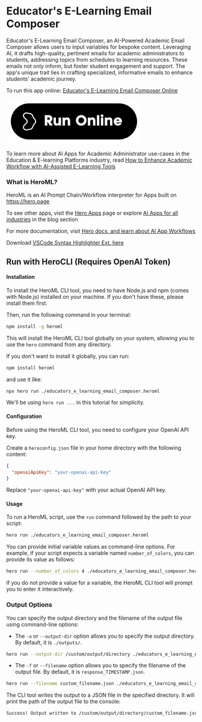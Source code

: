 # Educator's E-Learning Email Composer

Educator's E-Learning Email Composer, an AI-Powered Academic Email Composer allows users to input variables for bespoke content. Leveraging AI, it drafts high-quality, pertinent emails for academic administrators to students, addressing topics from schedules to learning resources. These emails not only inform, but foster student engagement and support. The app's unique trait lies in crafting specialized, informative emails to enhance students' academic journey.

To run this app online: [Educator's E-Learning Email Composer Online](https://hero.page/app/educator's-e-learning-email-composer-ai-powered-academic-email-composer/BZbofrE29LpL3wzsGAgL)

[![Run Educator's E-Learning Email Composer Online](/assets/run.svg)](https://hero.page/app/educator's-e-learning-email-composer-ai-powered-academic-email-composer/BZbofrE29LpL3wzsGAgL)

To learn more about AI Apps for Academic Administrator use-cases in the Education & E-learning Platforms industry, read [How to Enhance Academic Workflow with AI-Assisted E-Learning Tools](https://hero.page/blog/ai/education-and-e-learning-platforms/how-to-enhance-academic-workflow-with-ai-assisted-e-learning-tools/170853)

### What is HeroML?
HeroML is an AI Prompt Chain/Workflow interpreter for Apps built on https://hero.page 

To see other apps, visit the [Hero Apps](https://hero.page/apps) page or explore [AI Apps for all industries](https://hero.page/blog) in the blog section

For more documentation, visit [Hero docs, and learn about AI App Workflows](https://hero.page/tutorials/introduction-to-heroml)

Download [VSCode Syntax Highlighter Ext. here](https://marketplace.visualstudio.com/items?itemName=hero-page.heroml)

## Run with HeroCLI (Requires OpenAI Token)

#### Installation

To install the HeroML CLI tool, you need to have Node.js and npm (comes with Node.js) installed on your machine. If you don't have these, please install them first. 

Then, run the following command in your terminal:

```bash
npm install -g heroml
```

This will install the HeroML CLI tool globally on your system, allowing you to use the `hero` command from any directory.

If you don't want to install it globally, you can run:

```bash
npm install heroml
```

and use it like:

```bash
npx hero run ./educators_e_learning_email_composer.heroml
```

We'll be using `hero run ...` in this tutorial for simplicity.

#### Configuration

Before using the HeroML CLI tool, you need to configure your OpenAI API key. 

Create a `heroconfig.json` file in your home directory with the following content:

```json
{
  "openaiApiKey": "your-openai-api-key"
}
```

Replace `"your-openai-api-key"` with your actual OpenAI API key.

#### Usage

To run a HeroML script, use the `run` command followed by the path to your script:

```bash
hero run ./educators_e_learning_email_composer.heroml
```

You can provide initial variable values as command-line options. For example, if your script expects a variable named `number_of_colors`, you can provide its value as follows:

```bash
hero run --number_of_colors 4 ./educators_e_learning_email_composer.heroml
```

If you do not provide a value for a variable, the HeroML CLI tool will prompt you to enter it interactively.

### Output Options

You can specify the output directory and the filename of the output file using command-line options:

- The `-o` or `--output-dir` option allows you to specify the output directory. By default, it is `./outputs/`.

```bash
hero run --output-dir /custom/output/directory ./educators_e_learning_email_composer.heroml
```

- The `-f` or `--filename` option allows you to specify the filename of the output file. By default, it is `response_TIMESTAMP.json`.

```bash
hero run --filename custom_filename.json ./educators_e_learning_email_composer.heroml
```

The CLI tool writes the output to a JSON file in the specified directory. It will print the path of the output file to the console:

```bash
Success! Output written to /custom/output/directory/custom_filename.json
```

